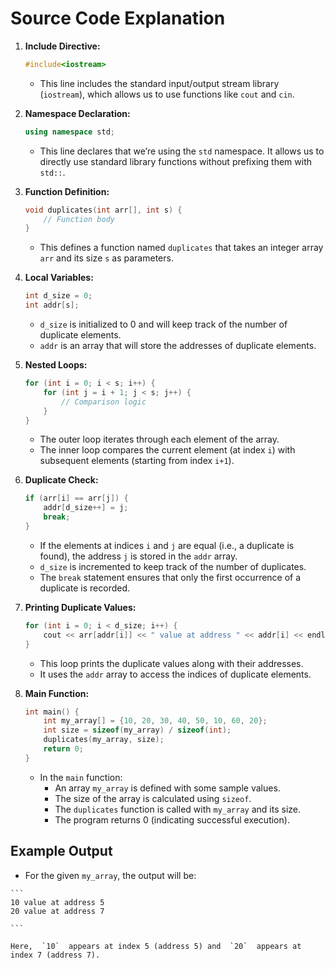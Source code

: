 # Source Code Explanation
1.  **Include Directive:**
    
    ```cpp
    #include<iostream>
    
    ```
    
    -   This line includes the standard input/output stream library (`iostream`), which allows us to use functions like  `cout`  and  `cin`.
2.  **Namespace Declaration:**
    
    ```cpp
    using namespace std;
    
    ```
    
    -   This line declares that we’re using the  `std`  namespace. It allows us to directly use standard library functions without prefixing them with  `std::`.
3.  **Function Definition:**
    
    ```cpp
    void duplicates(int arr[], int s) {
        // Function body
    }
    
    ```
    
    -   This defines a function named  `duplicates`  that takes an integer array  `arr`  and its size  `s`  as parameters.
4.  **Local Variables:**
    
    ```cpp
    int d_size = 0;
    int addr[s];
    
    ```
    
    -   `d_size`  is initialized to 0 and will keep track of the number of duplicate elements.
    -   `addr`  is an array that will store the addresses of duplicate elements.
5.  **Nested Loops:**
    
    ```cpp
    for (int i = 0; i < s; i++) {
        for (int j = i + 1; j < s; j++) {
            // Comparison logic
        }
    }
    
    ```
    
    -   The outer loop iterates through each element of the array.
    -   The inner loop compares the current element (at index  `i`) with subsequent elements (starting from index  `i+1`).
6.  **Duplicate Check:**
    
    ```cpp
    if (arr[i] == arr[j]) {
        addr[d_size++] = j;
        break;
    }
    
    ```
    
    -   If the elements at indices  `i`  and  `j`  are equal (i.e., a duplicate is found), the address  `j`  is stored in the  `addr`  array.
    -   `d_size`  is incremented to keep track of the number of duplicates.
    -   The  `break`  statement ensures that only the first occurrence of a duplicate is recorded.
7.  **Printing Duplicate Values:**
    
    ```cpp
    for (int i = 0; i < d_size; i++) {
        cout << arr[addr[i]] << " value at address " << addr[i] << endl;
    }
    
    ```
    
    -   This loop prints the duplicate values along with their addresses.
    -   It uses the  `addr`  array to access the indices of duplicate elements.
8.  **Main Function:**
    
    ```cpp
    int main() {
        int my_array[] = {10, 20, 30, 40, 50, 10, 60, 20};
        int size = sizeof(my_array) / sizeof(int);
        duplicates(my_array, size);
        return 0;
    }
    
    ```
    
    -   In the  `main`  function:
        -   An array  `my_array`  is defined with some sample values.
        -   The size of the array is calculated using  `sizeof`.
        -   The  `duplicates`  function is called with  `my_array`  and its size.
        -   The program returns 0 (indicating successful execution).

   ## Example Output
   - For the given  `my_array`, the output will be:
    
    ```
    10 value at address 5
    20 value at address 7
    
    ```
    
    Here,  `10`  appears at index 5 (address 5) and  `20`  appears at index 7 (address 7).
